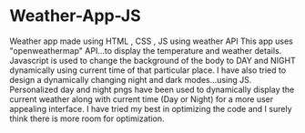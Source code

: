 # Weather-App-JS
Weather app made using HTML , CSS , JS using weather API
This app uses "openweathermap" API...to display the temperature and weather details.
Javascript is used to change the background of the body to DAY and NIGHT dynamically using current time of that particular place.
I have also tried to design a dynamically changing night and dark modes...using JS.
Personalized day and night pngs have been used to dynamically display the current weather along with current time (Day or Night) for a more user appealing interface.
I have tried my best in optimizing the code and I surely think there is more room for optimization.
